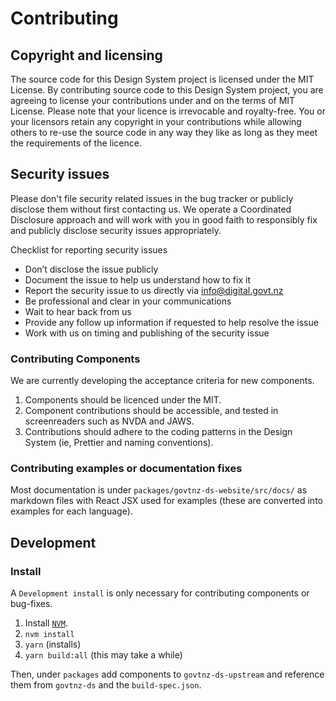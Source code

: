 # Contributing

## Copyright and licensing

The source code for this Design System project is licensed under the MIT License. By contributing source code to this Design System project, you are agreeing to license your contributions under and on the terms of MIT License. Please note that your licence is irrevocable and royalty-free. You or your licensors retain any copyright in your contributions while allowing others to re-use the source code in any way they like as long as they meet the requirements of the licence.

## Security issues

Please don't file security related issues in the bug tracker or publicly disclose them without first contacting us. We operate a Coordinated Disclosure approach and will work with you in good faith to responsibly fix and publicly disclose security issues appropriately.

Checklist for reporting security issues

- Don’t disclose the issue publicly
- Document the issue to help us understand how to fix it
- Report the security issue to us directly via info@digital.govt.nz
- Be professional and clear in your communications
- Wait to hear back from us
- Provide any follow up information if requested to help resolve the issue
- Work with us on timing and publishing of the security issue

### Contributing Components

We are currently developing the acceptance criteria for new components.

1. Components should be licenced under the MIT.
2. Component contributions should be accessible, and tested in screenreaders such as NVDA and JAWS.
3. Contributions should adhere to the coding patterns in the Design System (ie, Prettier and naming conventions).

### Contributing examples or documentation fixes

Most documentation is under `packages/govtnz-ds-website/src/docs/` as markdown files with React JSX used for examples (these are converted into examples for each language).

## Development

### Install

A `Development install` is only necessary for contributing components or bug-fixes.

1. Install [`NVM`](https://github.com/creationix/nvm#installation).
2. `nvm install`
3. `yarn` (installs)
4. `yarn build:all` (this may take a while)

Then, under `packages` add components to `govtnz-ds-upstream` and reference them from `govtnz-ds` and the `build-spec.json`.
